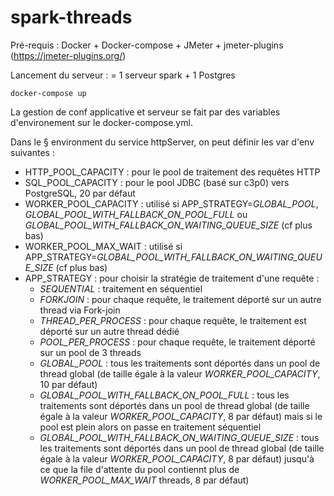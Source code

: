 # spark-threads

Pré-requis : Docker + Docker-compose + JMeter + jmeter-plugins (https://jmeter-plugins.org/)

Lancement du serveur : = 1 serveur spark + 1 Postgres

```
docker-compose up
```

La gestion de conf applicative et serveur se fait par des variables d'environement sur le docker-compose.yml.

Dans le § environment du service httpServer, on peut définir les var d'env suivantes :
- HTTP_POOL_CAPACITY : pour le pool de traitement des requêtes HTTP
- SQL_POOL_CAPACITY : pour le pool JDBC (basé sur c3p0) vers PostgreSQL, 20 par défaut
- WORKER_POOL_CAPACITY : utilisé si APP_STRATEGY=*GLOBAL_POOL*, *GLOBAL_POOL_WITH_FALLBACK_ON_POOL_FULL* ou *GLOBAL_POOL_WITH_FALLBACK_ON_WAITING_QUEUE_SIZE* (cf plus bas)
- WORKER_POOL_MAX_WAIT : utilisé si APP_STRATEGY=*GLOBAL_POOL_WITH_FALLBACK_ON_WAITING_QUEUE_SIZE* (cf plus bas)
- APP_STRATEGY : pour choisir la stratégie de traitement d'une requête :
  - *SEQUENTIAL* : traitement en séquentiel
  - *FORKJOIN* : pour chaque requête, le traitement déporté sur un autre thread via Fork-join
  - *THREAD_PER_PROCESS* : pour chaque requête, le traitement est déporté sur un autre thread dédié
  - *POOL_PER_PROCESS* : pour chaque requête, le traitement déporté sur un pool de 3 threads
  - *GLOBAL_POOL* : tous les traitements sont déportés dans un pool de thread global (de taille égale à la valeur *WORKER_POOL_CAPACITY*, 10 par défaut)
  - *GLOBAL_POOL_WITH_FALLBACK_ON_POOL_FULL* : tous les traitements sont déportés dans un pool de thread global (de taille égale à la valeur *WORKER_POOL_CAPACITY*, 8 par défaut) mais si le pool est plein alors on passe en traitement séquentiel
  - *GLOBAL_POOL_WITH_FALLBACK_ON_WAITING_QUEUE_SIZE* : tous les traitements sont déportés dans un pool de thread global (de taille égale à la valeur *WORKER_POOL_CAPACITY*, 8 par défaut) jusqu'à ce que la file d'attente du pool contiennt plus de *WORKER_POOL_MAX_WAIT* threads, 8 par défaut)